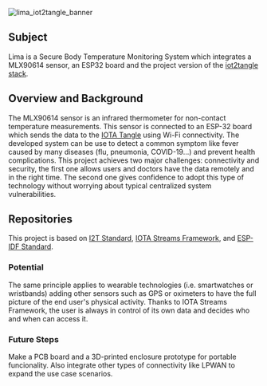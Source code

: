 ![lima_iot2tangle_banner](https://user-images.githubusercontent.com/42292104/100166018-b7900b80-2e89-11eb-9e6e-031cb2113a56.png)

## Subject
Lima is a Secure Body Temperature Monitoring System which integrates a MLX90614 sensor, an ESP32 board and the project version of the [iot2tangle stack](https://github.com/iot2tangle).

## Overview and Background
The MLX90614 sensor is an infrared thermometer for non-contact temperature measurements. This sensor is connected to an ESP-32 board which sends the data to the [IOTA Tangle](https://blog.iota.org/the-tangle-an-illustrated-introduction-4d5eae6fe8d4!) using Wi-Fi connectivity. The developed system can be use to detect a common symptom like fever caused by many diseases (flu, pneumonia, COVID-19...) and prevent health complications. This project achieves two major challenges: connectivity and security, the first one allows users and doctors have the data remotely and in the right time. The second one gives confidence to adopt this type of technology without worrying about typical centralized system vulnerabilities. 

## Repositories
This project is based on [I2T Standard](https://github.com/Agro-iot/iot2tangle.oxinode/wiki/Architecture#esp32), [IOTA Streams Framework](https://www.iota.org/solutions/streams), and [ESP-IDF Standard](https://docs.espressif.com/projects/esp-idf/en/stable/get-started/).

### Potential
The same principle applies to wearable technologies (i.e. smartwatches or wristbands) adding other sensors such as GPS or oximeters to have the full picture of the end user's physical activity. Thanks to IOTA Streams Framework, the user is always in control of its own data and decides who and when can access it.

### Future Steps
Make a PCB board and a 3D-printed enclosure prototype for portable funcionality. Also integrate other types of connectivity like LPWAN to expand the use case scenarios.
